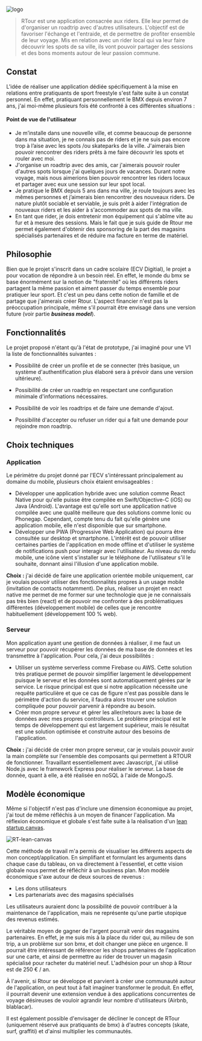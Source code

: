 ![logo](https://hubm.github.io/RTour/assets/logo.svg)



> RTour est une application consacrée aux riders. Elle leur permet de d'organiser un
> roadtrip avec d'autres utilisateurs. L'objectif est de favoriser l'échange et l'entraide, et de
> permettre de profiter ensemble de leur voyage. Mis en relation avec un rider local qui va
> leur faire découvrir les spots de sa ville, ils vont pouvoir partager des sessions et des bons
> moments autour de leur passion commune.



## Constat 

L'idée de réaliser une application dédiée spécifiquement à la mise en relations entre pratiquants de sport freestyle s'est faite suite à un constat personnel. En effet, pratiquant personnellement le BMX depuis environ 7 ans, j'ai moi-même plusieurs fois été confronté à ces différentes situations :

#### Point de vue de l'utilisateur

- Je m’installe dans une nouvelle ville, et comme beaucoup de personne dans ma situation, je ne connais pas de riders et je ne suis pas encore trop à l’aise avec les spots /ou skateparks de la ville. J'aimerais bien pouvoir rencontrer des riders prêts à me faire découvrir les spots et rouler avec moi.
- J'organise un roadtrip avec des amis, car j'aimerais pouvoir rouler d'autres spots lorsque j'ai quelques jours de vacances. Durant notre voyage, mais nous aimerions bien pouvoir rencontrer les riders locaux et partager avec eux une session sur leur spot local. 
- Je pratique le BMX depuis 5 ans dans ma ville, je roule toujours avec les mêmes personnes et j’aimerais bien rencontrer des nouveaux riders. De nature plutôt sociable et serviable, je suis prêt à aider l'intégration de nouveaux riders et les aider à s'accommoder aux spots de ma ville.
- En tant que rider, je dois entretenir mon équipement qui s'abîme vite au fur et à mesure des sessions. Mais le fait que je suis guide de Rtour me permet également d'obtenir des sponsoring de la part des magasins spécialisés partenaires et de réduire ma facture en terme de matériel.



## Philosophie

Bien que le projet s'inscrit dans un cadre scolaire (ECV Digitial), le projet a pour vocation de répondre à un besoin réel. En effet, le monde du bmx se base énormément sur la notion de "fraternité" où les différents riders partagent la même passion et aiment passer du temps ensemble pour pratiquer leur sport. Et c'est un peu dans cette notion de famille et de partage que j'aimerais créer Rtour. L'aspect financier n'est pas la préoccupation principale, même s'il pourrait être envisagé dans une version future (voir partie ***business model***).



## Fonctionnalités 

Le projet proposé n'étant qu'à l'état de prototype, j'ai imaginé pour une V1 la liste de fonctionnalités suivantes : 

- Possibilité de créer un profile et de se connecter (très basique, un système d'authentification plus élaboré sera à prévoir dans une version ultérieure).

- Possibilité de créer un roadtrip en respectant une configuration minimale d'informations nécessaires.

- Possibilité de voir les roadtrips et de faire une demande d'ajout.

- Possibilité d'accepter ou refuser un rider qui a fait une demande pour rejoindre mon roadtrip.

  

## Choix techniques

### Application

Le périmètre du projet donné par l'ECV s'intéressant principalement au domaine du mobile, plusieurs choix étaient envisageables : 

- Développer une application hybride avec une solution comme React Native pour qu'elle puisse être compilée en Swift/Objective-C (iOS) ou Java (Android). L'avantage est qu'elle sort une application native compilée avec une qualité meilleure que des solutions comme Ionic ou Phonegap. Cependant, compte tenu du fait qu'elle génère une application mobile, elle n'est disponible que sur smartphone.
- Développer une PWA (Progressive Web Application) qui pourra être consultée sur desktop et smartphone. L'intérêt est de pouvoir utiliser certaines parties de l'application en mode offline et d'utiliser le système de notifications push pour interagir avec l'utilisateur. Au niveau du rendu mobile, une icône vient s'installer sur le téléphone de l'utilisateur s'il le souhaite, donnant ainsi l'illusion d'une application mobile.



**Choix :** j'ai décidé de faire une application orientée mobile uniquement, car je voulais pouvoir utiliser des fonctionnalités propres à un usage mobile (invitation de contacts notamment). De plus, réaliser un projet en react native me permet de me former sur une technologie que je ne connaissais pas très bien (react) et de pouvoir me confronter à des problématiques différentes (développement mobile) de celles que je rencontre habituellement (développement 100 % web).



### Serveur

Mon application ayant une gestion de données à réaliser, il me faut un serveur pour pouvoir récupérer les données de ma base de données et les transmettre à l'application. Pour cela, j'ai deux possibilités : 

- Utiliser un système serverless comme Firebase ou AWS. Cette solution très pratique permet de pouvoir simplifier largement le développement puisque le serveur et les données sont automatiquement gérées par le service. Le risque principal est que si notre application nécessite une requête particulière et que ce cas de figure n'est pas possible dans le périmètre d'action du service, il faudra alors trouver une solution compliquée pour pouvoir parvenir à répondre au besoin.
- Créer mon propre serveur et gérer les aller/retours avec la base de données avec mes propres controlleurs. Le problème principal est le temps de développement qui est largement supérieur, mais le résultat est une solution optimisée et construite autour des besoins de l'application.



**Choix :** j'ai décidé de créer mon propre serveur, car je voulais pouvoir avoir la main complète sur l'ensemble des composants qui permettent à RTOUR de fonctionner. Travaillant essentiellement avec Javascript, j'ai utilisé Node.js avec le framework Express pour réaliser le serveur. La base de donnée, quant à elle, a été réalisée en noSQL à l'aide de MongoJS.

 

## Modèle économique

Même si l'objectif n'est pas d'inclure une dimension économique au projet, j'ai tout de même réfléchis à un moyen de financer l'application. Ma réflexion économique et globale s'est faite suite à la réalisation d'un [lean startup canvas](https://medium.com/creative-wallonia-engine/acc%C3%A9l%C3%A9rateur-de-startup-m%C3%A9thode-du-lean-canvas-visualisez-vos-hypoth%C3%A8ses-critiques-d77e5ade3f62). 



![RT-lean-canvas](https://hubm.github.io/RTour/assets/RT-lean-canvas.jpg)

Cette méthode de travail m'a permis de visualiser les différents aspects de mon concept/application. En simplifiant et formulant les arguments dans chaque case du tableau, on va directement à l'essentiel, et cette vision globale nous permet de réfléchir à un business plan. Mon modèle économique s'axe autour de deux sources de revenus :

- Les dons utilisateurs
- Les partenariats avec des magasins spécialisés



Les utilisateurs auraient donc la possibilité de pouvoir contribuer à la maintenance de l'application, mais ne représente qu'une partie utopique des revenus estimés.

Le véritable moyen de gagner de l'argent pourrait venir des magasins partenaires. En effet, je me suis mis à la place du rider qui, au milieu de son trip, a un problème sur son bmx, et doit changer une pièce en urgence. Il pourrait être intéressant de référencer les shops partenaires de l'application sur une carte, et ainsi de permettre au rider de trouver un magasin spécialisé pour racheter du matériel neuf. L'adhésion pour un shop à Rtour est de 250 € / an.

À l'avenir, si Rtour se développe et parvient à créer une communauté autour de l'application, on peut tout à fait imaginer transformer le produit. En effet, il pourrait devenir une extension vendue à des applications concurrentes de voyage désireuses de vouloir agrandir leur nombre d'utilisateurs (Airbnb, blablacar). 

Il est également possible d'envisager de décliner le concept de RTour (uniquement réservé aux pratiquants de bmx) à d'autres concepts (skate, surf, graffiti) et d'ainsi multiplier les communautés.